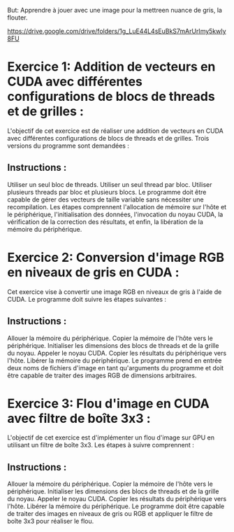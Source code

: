 But: Apprendre à jouer avec une image pour la mettreen nuance de gris, la flouter. 

https://drive.google.com/drive/folders/1g_LuE44L4sEuBkS7mArUrImy5kwIy8FU

# Exercice 1: Addition de vecteurs en CUDA avec différentes configurations de blocs de threads et de grilles :

L'objectif de cet exercice est de réaliser une addition de vecteurs en CUDA avec différentes configurations de blocs de threads et de grilles. Trois versions du programme sont demandées :

## Instructions : 
Utiliser un seul bloc de threads.
Utiliser un seul thread par bloc.
Utiliser plusieurs threads par bloc et plusieurs blocs.
Le programme doit être capable de gérer des vecteurs de taille variable sans nécessiter une recompilation. Les étapes comprennent l'allocation de mémoire sur l'hôte et le périphérique, l'initialisation des données, l'invocation du noyau CUDA, la vérification de la correction des résultats, et enfin, la libération de la mémoire du périphérique.

# Exercice 2: Conversion d'image RGB en niveaux de gris en CUDA :

Cet exercice vise à convertir une image RGB en niveaux de gris à l'aide de CUDA. Le programme doit suivre les étapes suivantes :

## Instructions : 
Allouer la mémoire du périphérique.
Copier la mémoire de l'hôte vers le périphérique.
Initialiser les dimensions des blocs de threads et de la grille du noyau.
Appeler le noyau CUDA.
Copier les résultats du périphérique vers l'hôte.
Libérer la mémoire du périphérique.
Le programme prend en entrée deux noms de fichiers d'image en tant qu'arguments du programme et doit être capable de traiter des images RGB de dimensions arbitraires.

# Exercice 3: Flou d'image en CUDA avec filtre de boîte 3x3 :

L'objectif de cet exercice est d'implémenter un flou d'image sur GPU en utilisant un filtre de boîte 3x3. Les étapes à suivre comprennent :

## Instructions : 

Allouer la mémoire du périphérique.
Copier la mémoire de l'hôte vers le périphérique.
Initialiser les dimensions des blocs de threads et de la grille du noyau.
Appeler le noyau CUDA.
Copier les résultats du périphérique vers l'hôte.
Libérer la mémoire du périphérique.
Le programme doit être capable de traiter des images en niveaux de gris ou RGB et appliquer le filtre de boîte 3x3 pour réaliser le flou.
